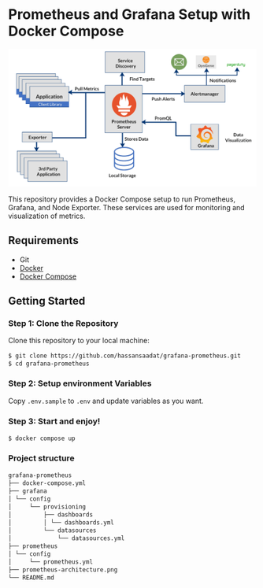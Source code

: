 # Prometheus and Grafana Setup with Docker Compose

![Prometheus Architecture](prometheus-architecture.png)

This repository provides a Docker Compose setup to run Prometheus, Grafana, and Node Exporter. These services are used for monitoring and visualization of metrics.


## Requirements
- Git
- [Docker](https://docs.docker.com/engine/install/)
- [Docker Compose](https://docs.docker.com/compose/install/)

## Getting Started

### Step 1: Clone the Repository

Clone this repository to your local machine:

```shell
$ git clone https://github.com/hassansaadat/grafana-prometheus.git
$ cd grafana-prometheus
```

### Step 2: Setup environment Variables

Copy `.env.sample` to `.env` and update variables as you want.

### Step 3: Start and enjoy!

```shell
$ docker compose up
```

### Project structure

```shell
grafana-prometheus
├── docker-compose.yml
├── grafana
│ └── config
│     └── provisioning
│         ├── dashboards
│         │ └── dashboards.yml
│         └── datasources
│             └── datasources.yml
├── prometheus
│ └── config
│     └── prometheus.yml
├── prometheus-architecture.png
└── README.md
```
